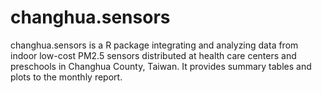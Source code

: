 # changhua.sensors


changhua.sensors is a R package integrating and analyzing data from indoor low-cost PM2.5 sensors distributed at health care centers and preschools in Changhua County, Taiwan. It provides summary tables and plots to the monthly report.
